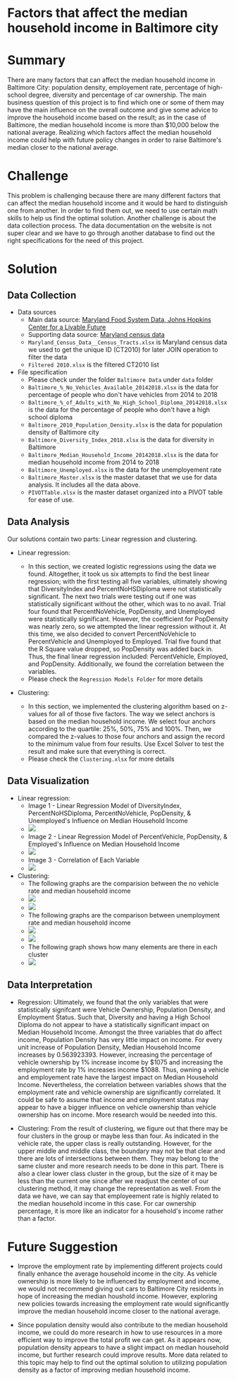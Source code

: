 # Factors that affect the median household income in Baltimore city

# Summary 
There are many factors that can affect the median household income in Baltimore City: population density, employement rate, percentage of high-school degree, diversity and percentage of car ownership. The main business question of this project is to find which one or some of them may have the main influence on the overall outcome and give some advice to improve the household income based on the result; as in the case of Baltimore, the median household income is more than $10,000 below the national average. Realizing which factors affect the median household income could help with future policy changes in order to raise Baltimore's median closer to the national average.

# Challenge 

This problem is challenging because there are many different factors that can affect the median household income and it would be hard to distinguish one from another. In order to find them out, we need to use certain math skills to help us find the optimal solution. Another challenge is about the data collection process. The data documentation on the website is not super clear and we have to go through another database to find out the right specifications for the need of this project. 

# Solution

## Data Collection 
- Data sources
    - Main data source: [Maryland Food System Data, Johns Hopkins Center for a Livable Future](https://data-clf.hub.arcgis.com/)
    - Supporting data source: [Maryland census data](https://data.imap.maryland.gov/datasets/maryland-census-boundaries-census-tracts-2010)
    - `Maryland_Census_Data__Census_Tracts.xlsx` is Maryland census data we used to get the unique ID (CT2010) for later JOIN operation to filter the data
    - `Filtered 2010.xlsx` is the filtered CT2010 list 
- File specification 
    - Please check under the folder `Baltimore Data` under `data` folder 
    - `Baltimore_%_No_Vehicles_Available_20142018.xlsx` is the data for percentage of people who don't have vehicles from 2014 to 2018 
    - `Baltimore_%_of_Adults_with_No_High_School_Diploma_20142018.xlsx` is the data for the percentage of people who don't have a high school diploma
    - `Baltimore_2010_Population_Density.xlsx` is the data for population density of Baltimore city
    - `Baltimore_Diversity_Index_2018.xlsx` is the data for diversity in Baltimore 
    - `Baltimore_Median_Household_Income_20142018.xlsx` is the data for median household income from 2014 to 2018
    - `Baltimore_Unemployed.xlsx` is the data for the unemployement rate
    - `Baltimore_Master.xlsx` is the master dataset that we use for data analysis. It includes all the data above.
    - `PIVOTTable.xlsx` is the master dataset organized into a PIVOT table for ease of use.


## Data Analysis

Our solutions contain two parts: Linear regression and clustering. 

- Linear regression: 
    - In this section, we created logistic regressions using the data we found. Altogether, it took us six attempts to find the best linear regression; with the first testing all five variables, ultimately showing that DiversityIndex and PercentNoHSDiploma were not statistically significant. The next two trials were testing out if one was statistically significant without the other, which was to no avail. Trial four found that PercentNoVehicle, PopDensity, and Unemployed were statistically significant. However, the coefficient for PopDensity was nearly zero, so we attempted the linear regression without it. At this time, we also decided to convert PercentNoVehicle to PercentVehicle and Unemployed to Employed. Trial five found that the R Square value dropped, so PopDensity was added back in. Thus, the final linear regression included: PercentVehicle, Employed, and PopDensity. Additionally, we found the correlation between the variables.
    - Please check the `Regression Models Folder` for more details
    
- Clustering: 
    - In this section, we implemented the clustering algorithm based on z-values for all of those five factors. The way we select anchors is based on the median household income. We select four anchors according to the quartile: 25%, 50%, 75% and 100%. Then, we compared the z-values to those four anchors and assign the record to the minimum value from four results. Use Excel Solver to test the result and make sure that everything is correct. 
     - Please check the `Clustering.xlsx` for more details

## Data Visualization 
- Linear regression:
    - Image 1 - Linear Regression Model of DiversityIndex, PercentNoHSDiploma, PercentNoVehicle, PopDensity, & Unemployed's Influence on Median Household Income
    - ![](./images/RegressionModel_Trial.PNG)
    - Image 2 - Linear Regression Model of PercentVehicle, PopDensity, & Employed's Influence on Median Household Income
    - ![](./images/RegressionModel_Final.PNG)
    - Image 3 - Correlation of Each Variable
    - ![](./images/Correlation.PNG)
- Clustering: 
    - The following graphs are the comparision between the no vehicle rate and median household income 
    - ![](./images/cluster1.png)
    - ![](./images/cluster2.png)
    - The following graphs are the comparison between unemployment rate and median household income 
    - ![](./images/cluster3.png)
    - ![](./images/cluster4.png)
    - The following graph shows how many elements are there in each cluster
    - ![](./images/cluster5.png)


## Data Interpretation 

- Regression: Ultimately, we found that the only variables that were statistically signifcant were Vehicle Ownership, Population Density, and Employment Status. Such that, Diversity and having a High School Diploma do not appear to have a statistically significant impact on Median Household Income. Amongst the three variables that do affect income, Population Density has very little impact on income. For every unit increase of Population Density, Median Household Income increases by 0.563923393. However, increasing the percentage of vehicle ownership by 1% increase income by $1075 and increasing the employment rate by 1% increases income $1088. Thus, owning a vehicle and employement rate have the largest impact on Median Household Income. Nevertheless, the correlation between variables shows that the employment rate and vehicle ownership are significantly correlated. It could be safe to assume that income and employment status may appear to have a bigger influence on vehicle ownership than vehicle ownership has on income. More research would be needed into this.

- Clustering: From the result of clustering, we figure out that there may be four clusters in the group or maybe less than four. As indicated in the vehicle rate, the upper class is really outstanding. However, for the upper middle and middle class, the boundary may not be that clear and there are lots of intersections between them. They may belong to the same cluster and more research needs to be done in this part. There is also a clear lower class cluster in the group, but the size of it may be less than the current one since after we readjust the center of our clustering method, it may change the representation as well. From the data we have, we can say that employeement rate is highly related to the median household income in this case. For car ownership percentage, it is more like an indicator for a household's income rather than a factor. 

# Future Suggestion 

- Improve the employment rate by implementing different projects could finally enhance the average household income in the city. As vehicle ownership is more likely to be influenced by employment and income, we would not recommend giving out cars to Baltimore City residents in hope of increasing the median houshold income. However, exploring new policies towards increasing the employment rate would significantly improve the median household income closer to the national average.

- Since population density would also contribute to the median household income, we could do more research in how to use resources in a more efficient way to improve the total profit we can get. As it appears now, population density appears to have a slight impact on median household income, but further research could improve results. More data related to this topic may help to find out the optimal solution to utilizing population density as a factor of improving median household income.







